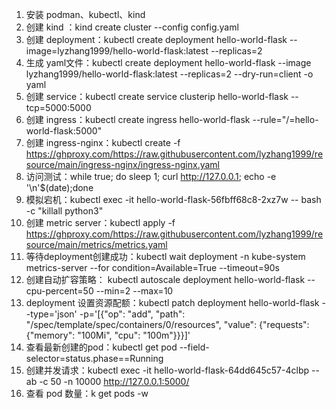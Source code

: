 1. 安装 podman、kubectl、kind
2. 创建 kind ：kind create cluster --config config.yaml
3. 创建 deployment：kubectl create deployment hello-world-flask --image=lyzhang1999/hello-world-flask:latest --replicas=2
4. 生成 yaml文件：kubectl create deployment hello-world-flask --image lyzhang1999/hello-world-flask:latest --replicas=2 --dry-run=client -o yaml
5. 创建 service：kubectl create service clusterip hello-world-flask --tcp=5000:5000
6. 创建 ingress：kubectl create ingress hello-world-flask --rule="/=hello-world-flask:5000"
7. 创建 ingress-nginx：kubectl create -f https://ghproxy.com/https://raw.githubusercontent.com/lyzhang1999/resource/main/ingress-nginx/ingress-nginx.yaml
8. 访问测试：while true; do sleep 1; curl http://127.0.0.1; echo -e '\n'$(date);done
9. 模拟宕机：kubectl exec -it hello-world-flask-56fbff68c8-2xz7w -- bash -c "killall python3"
10. 创建 metric server：kubectl apply -f https://ghproxy.com/https://raw.githubusercontent.com/lyzhang1999/resource/main/metrics/metrics.yaml
11. 等待deployment创建成功：kubectl wait deployment -n kube-system metrics-server --for condition=Available=True --timeout=90s
12. 创建自动扩容策略： kubectl autoscale deployment hello-world-flask --cpu-percent=50 --min=2 --max=10
13. deployment 设置资源配额：kubectl patch deployment hello-world-flask --type='json' -p='[{"op": "add", "path": "/spec/template/spec/containers/0/resources", "value": {"requests": {"memory": "100Mi", "cpu": "100m"}}}]'
14. 查看最新创建的pod：kubectl get pod --field-selector=status.phase==Running
15. 创建并发请求：kubectl exec -it hello-world-flask-64dd645c57-4clbp -- ab -c 50 -n 10000 http://127.0.0.1:5000/
16. 查看 pod 数量：k get pods -w
